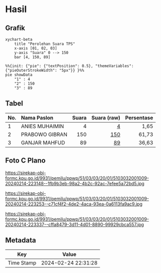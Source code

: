 # Hasil

## Grafik

```mermaid
xychart-beta
    title "Perolehan Suara TPS"
    x-axis [01, 02, 03]
    y-axis "Suara" 0 --> 150
    bar [4, 150, 89]
```

```mermaid
%%{init: {"pie": {"textPosition": 0.5}, "themeVariables": {"pieOuterStrokeWidth": "5px"}} }%%
pie showData
    "1" : 4
    "2" : 150
    "3" : 89
```

## Tabel

| No. | Nama Paslon    | Suara | Suara (raw) | Persentase |
|:--- |:-------------- | -----:| -----------:| ----------:|
| 1   | ANIES MUHAIMIN | 4     | [4][p-1]    | 1,65       |
| 2   | PRABOWO GIBRAN | 150   | [150][p-2]  | 61,73      |
| 3   | GANJAR MAHFUD  | 89    | [89][p-3]   | 36,63      |


[p-1]: https://github.com/gigit-pemilu/pemilu-2024-51-bali/blob/main/pilpres/hitung-suara/sub/51-bali/sub/03-badung/sub/03-abiansemal/sub/2001-darmasaba/sub/009-tps/sub/paslon-1.txt
[p-2]: https://github.com/gigit-pemilu/pemilu-2024-51-bali/blob/main/pilpres/hitung-suara/sub/51-bali/sub/03-badung/sub/03-abiansemal/sub/2001-darmasaba/sub/009-tps/sub/paslon-2.txt
[p-3]: https://github.com/gigit-pemilu/pemilu-2024-51-bali/blob/main/pilpres/hitung-suara/sub/51-bali/sub/03-badung/sub/03-abiansemal/sub/2001-darmasaba/sub/009-tps/sub/paslon-3.txt

## Foto C Plano

https://sirekap-obj-formc.kpu.go.id/9931/pemilu/ppwp/51/03/03/20/01/5103032001009-20240214-223148--1fb9b3eb-98a2-4b2c-92ac-7efee5a72bd5.jpg

https://sirekap-obj-formc.kpu.go.id/9931/pemilu/ppwp/51/03/03/20/01/5103032001009-20240214-223253--c71cf4f2-4de2-4aca-93ea-0a6113fa9ac9.jpg

https://sirekap-obj-formc.kpu.go.id/9931/pemilu/ppwp/51/03/03/20/01/5103032001009-20240214-223337--cffa8479-3d11-4d01-8890-99929cbca557.jpg


## Metadata

| Key        | Value               |
| ---------- | ------------------- |
| Time Stamp | 2024-02-24 22:31:28 |



